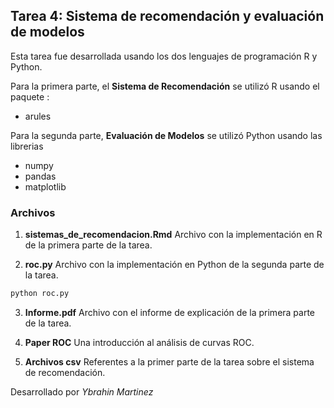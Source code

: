 ## Tarea 4: Sistema de recomendación y evaluación de modelos
Esta tarea fue desarrollada usando los dos lenguajes de programación R y Python.

Para la primera parte, el __Sistema de Recomendación__ se utilizó R usando el paquete :
- arules

Para la segunda parte, __Evaluación de Modelos__ se utilizó Python usando las librerias

- numpy
- pandas
- matplotlib

### Archivos

1. __sistemas_de_recomendacion.Rmd__ 
Archivo con la implementación en R de la primera parte de la tarea.

2. __roc.py__
Archivo con la implementación en Python de la segunda parte de la tarea.
```python
python roc.py
```
3. __Informe.pdf__
Archivo con el informe de explicación de la primera parte de la tarea.

3. __Paper ROC__
Una introducción al análisis de curvas ROC.

2. __Archivos csv__
Referentes a la primer parte de la tarea sobre el sistema de recomendación.

Desarrollado por *Ybrahin Martinez*